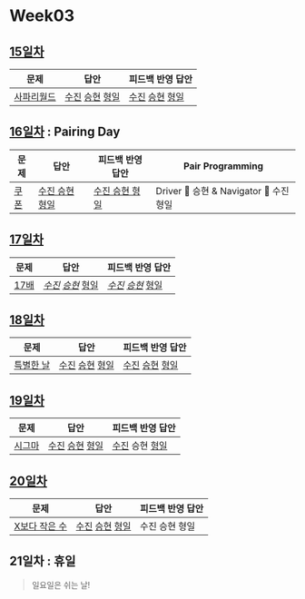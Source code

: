 # Week03

## [15일차](Day15)

| 문제                                               | 답안                                                                                | 피드백 반영 답안                                                                             |
| -------------------------------------------------- | ----------------------------------------------------------------------------------- | -------------------------------------------------------------------------------------------- |
| [사파리월드](https://www.acmicpc.net/problem/2420) | [수진](Day15/bj2420_ksj.js) [승현](Day15/bj2420_lsh.js) [형일](Day15/bj2420_jhi.js) | [수진](Day15/bj2420_ksj_fb.js) [승현](Day15/bj2420_lsh_fb.js) [형일](Day15/bj2420_jhi_fb.js) |

## [16일차](Day16) : Pairing Day

| 문제                                          | 답안                                           | 피드백 반영 답안                                  | Pair Programming                        |
| --------------------------------------------- | ---------------------------------------------- | ------------------------------------------------- | --------------------------------------- |
| [쿠폰](https://www.acmicpc.net/problem/10179) | [수진 승현 형일](Day16/bj10179_lsh_ksj_jhi.js) | [수진 승현 형일](Day16/bj10179_lsh_ksj_jhi_fb.js) | Driver 🚗 승현 & Navigator 🧭 수진 형일 |

## [17일차](Day17)

| 문제                                         | 답안                                                                                    | 피드백 반영 답안                                                                                 |
| -------------------------------------------- | --------------------------------------------------------------------------------------- | ------------------------------------------------------------------------------------------------ |
| [17배](https://www.acmicpc.net/problem/5893) | _[수진](Day17/bj5893_ksj.js)_ _[승현](Day17/bj5893_lsh.js)_ [형일](Day17/bj5893_jhi.js) | _[수진](Day17/bj5893_ksj_fb.js)_ _[승현](Day17/bj5893_lsh_fb.js)_ [형일](Day17/bj5893_jhi_fb.js) |

## [18일차](Day18)

| 문제                                               | 답안                                                                                   | 피드백 반영 답안                                                                                |
| -------------------------------------------------- | -------------------------------------------------------------------------------------- | ----------------------------------------------------------------------------------------------- |
| [특별한 날](https://www.acmicpc.net/problem/10768) | [수진](Day18/bj10768_ksj.js) [승현](Day18/bj10768_lsh.js) [형일](Day18/bj10768_jhi.js) | [수진](Day18/bj10768_ksj_fb.js) [승현](Day18/bj10768_lsh_fb.js) [형일](Day18/bj10768_jhi_fb.js) |

## [19일차](Day19)

| 문제                                           | 답안                                                                                | 피드백 반영 답안                                                   |
| ---------------------------------------------- | ----------------------------------------------------------------------------------- | ------------------------------------------------------------------ |
| [시그마](https://www.acmicpc.net/problem/2355) | [수진](Day19/bj2355_ksj.js) [승현](Day19/bj2355_lsh.js) [형일](Day19/bj2355_jhi.js) | [수진](Day19/bj2355_ksj_fb.js) 승현 [형일](Day19/bj2355_jhi_fb.js) |

## [20일차](Day20)

| 문제                                                   | 답안                                                                                   | 피드백 반영 답안 |
| ------------------------------------------------------ | -------------------------------------------------------------------------------------- | ---------------- |
| [X보다 작은 수](https://www.acmicpc.net/problem/10871) | [수진](Day20/bj10871_ksj.js) [승현](Day20/bj10871_lsh.js) [형일](Day20/bj10871_jhi.js) | 수진 승현 형일   |

## 21일차 : 휴일

> 일요일은 쉬는 날!
